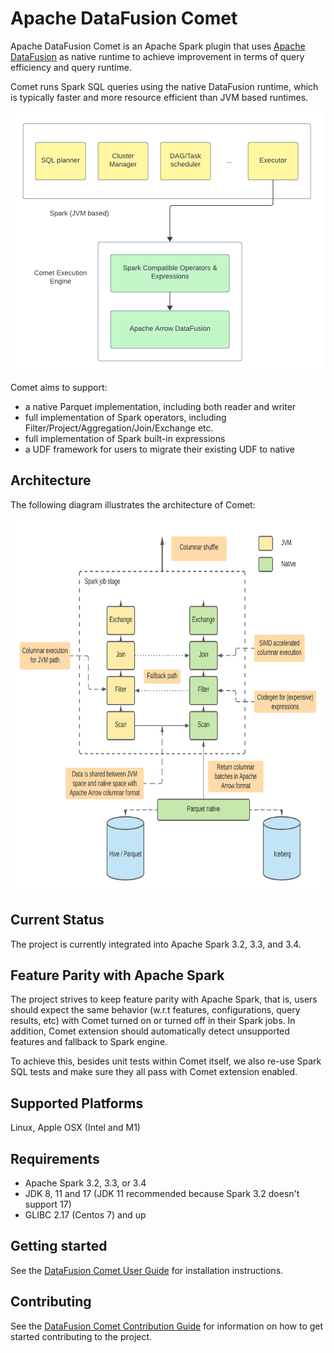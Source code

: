 <!--
Licensed to the Apache Software Foundation (ASF) under one
or more contributor license agreements.  See the NOTICE file
distributed with this work for additional information
regarding copyright ownership.  The ASF licenses this file
to you under the Apache License, Version 2.0 (the
"License"); you may not use this file except in compliance
with the License.  You may obtain a copy of the License at

  http://www.apache.org/licenses/LICENSE-2.0

Unless required by applicable law or agreed to in writing,
software distributed under the License is distributed on an
"AS IS" BASIS, WITHOUT WARRANTIES OR CONDITIONS OF ANY
KIND, either express or implied.  See the License for the
specific language governing permissions and limitations
under the License.
-->

# Apache DataFusion Comet

Apache DataFusion Comet is an Apache Spark plugin that uses [Apache DataFusion](https://datafusion.apache.org/)
as native runtime to achieve improvement in terms of query efficiency and query runtime.

Comet runs Spark SQL queries using the native DataFusion runtime, which is
typically faster and more resource efficient than JVM based runtimes.

<a href="docs/source/_static/images/comet-overview.png"><img src="docs/source/_static/images/comet-system-diagram.png" align="center" width="500" ></a>

Comet aims to support:

- a native Parquet implementation, including both reader and writer
- full implementation of Spark operators, including
  Filter/Project/Aggregation/Join/Exchange etc.
- full implementation of Spark built-in expressions
- a UDF framework for users to migrate their existing UDF to native

## Architecture

The following diagram illustrates the architecture of Comet:

<a href="docs/source/_static/images/comet-overview.png"><img src="docs/source/_static/images/comet-overview.png" align="center" height="600" width="750" ></a>

## Current Status

The project is currently integrated into Apache Spark 3.2, 3.3, and 3.4.

## Feature Parity with Apache Spark

The project strives to keep feature parity with Apache Spark, that is,
users should expect the same behavior (w.r.t features, configurations,
query results, etc) with Comet turned on or turned off in their Spark
jobs. In addition, Comet extension should automatically detect unsupported
features and fallback to Spark engine.

To achieve this, besides unit tests within Comet itself, we also re-use
Spark SQL tests and make sure they all pass with Comet extension
enabled.

## Supported Platforms

Linux, Apple OSX (Intel and M1)

## Requirements

- Apache Spark 3.2, 3.3, or 3.4
- JDK 8, 11 and 17 (JDK 11 recommended because Spark 3.2 doesn't support 17)
- GLIBC 2.17 (Centos 7) and up

## Getting started

See the [DataFusion Comet User Guide](https://datafusion.apache.org/comet/user-guide/) for installation instructions.

## Contributing
See the [DataFusion Comet Contribution Guide](https://datafusion.apache.org/comet/contributor-guide/contributing.html)
for information on how to get started contributing to the project.